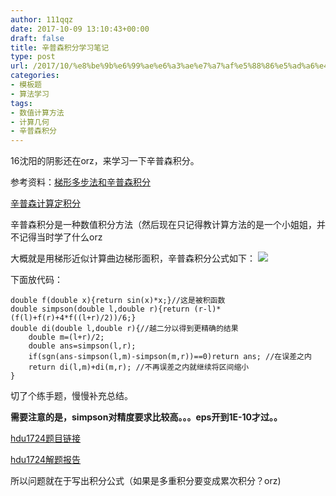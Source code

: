 ```yaml
---
author: 111qqz
date: 2017-10-09 13:10:43+00:00
draft: false
title: 辛普森积分学习笔记
type: post
url: /2017/10/%e8%be%9b%e6%99%ae%e6%a3%ae%e7%a7%af%e5%88%86%e5%ad%a6%e4%b9%a0%e7%ac%94%e8%ae%b0/
categories:
- 模板题
- 算法学习
tags:
- 数值计算方法
- 计算几何
- 辛普森积分
---
```


16沈阳的阴影还在orz，来学习一下辛普森积分。

参考资料：[梯形多步法和辛普森积分](https://wenku.baidu.com/view/10653ac38bd63186bcebbca3.html)

[辛普森计算定积分](https://github.com/poluner/blog/blob/master/acm/computational-geometry/%E8%BE%9B%E6%99%AE%E6%A3%AE%E8%AE%A1%E7%AE%97%E5%AE%9A%E7%A7%AF%E5%88%86.md)

辛普森积分是一种数值积分方法（然后现在只记得教计算方法的是一个小姐姐，并不记得当时学了什么orz

大概就是用梯形近似计算曲边梯形面积，辛普森积分公式如下：
[![](https://camo.githubusercontent.com/9e31635a0068b1a145b52c3d0a9c932c6a0f123b/687474703a2f2f696d672e626c6f672e6373646e2e6e65742f3230313630383038313930313231343136)
](https://camo.githubusercontent.com/9e31635a0068b1a145b52c3d0a9c932c6a0f123b/687474703a2f2f696d672e626c6f672e6373646e2e6e65742f3230313630383038313930313231343136)

下面放代码：


    
    double f(double x){return sin(x)*x;}//这是被积函数
    double simpson(double l,double r){return (r-l)*(f(l)+f(r)+4*f((l+r)/2))/6;}
    double di(double l,double r){//越二分以得到更精确的结果
        double m=(l+r)/2;
        double ans=simpson(l,r);
        if(sgn(ans-simpson(l,m)-simpson(m,r))==0)return ans; //在误差之内
        return di(l,m)+di(m,r); //不再误差之内就继续将区间缩小
    }



切了个练手题，慢慢补充总结。

**需要注意的是，simpson对精度要求比较高。。。eps开到1E-10才过。。**

[hdu1724题目链接 ](http://acm.split.hdu.edu.cn/showproblem.php?pid=1724)

[hdu1724解题报告](https://111qqz.com/wordpress/2017/10/hdu1724/)

所以问题就在于写出积分公式（如果是多重积分要变成累次积分？orz)
















